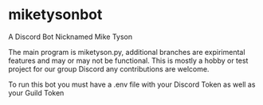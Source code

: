# miketysonbot
A Discord Bot Nicknamed Mike Tyson 

The main program is miketyson.py, additional branches are expirimental features and may or may not be functional. This is mostly a hobby or test project for our group Discord any contributions are welcome. 


To run this bot you must have a .env file with your Discord Token as well as your Guild Token
